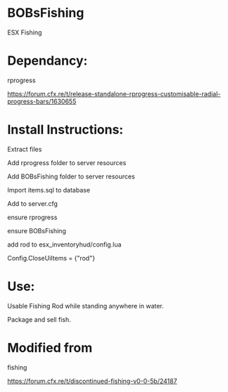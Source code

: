 # BOBsFishing

ESX Fishing

# Dependancy:
rprogress

https://forum.cfx.re/t/release-standalone-rprogress-customisable-radial-progress-bars/1630655

# Install Instructions:
Extract files

Add rprogress folder to server resources

Add BOBsFishing folder to server resources

Import items.sql to database

Add to server.cfg

ensure rprogress

ensure BOBsFishing

add rod to  esx_inventoryhud/config.lua
 
Config.CloseUiItems = {"rod"}


# Use:
Usable Fishing Rod while standing anywhere in water.

Package and sell fish.

# Modified from

fishing

https://forum.cfx.re/t/discontinued-fishing-v0-0-5b/24187